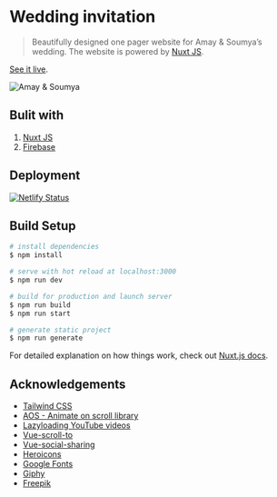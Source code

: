 # Wedding invitation

> Beautifully designed one pager website for Amay & Soumya’s wedding. The website is powered by [Nuxt JS](https://nuxtjs.org/).

[See it live](https://amay-soumya.netlify.app/).

![Amay & Soumya](https://amay-soumya.netlify.app/og-image.jpg 'Amay & Soumya')

## Bulit with

1. [Nuxt JS](https://nuxtjs.org/)
2. [Firebase](https://firebase.google.com/)

## Deployment

[![Netlify Status](https://api.netlify.com/api/v1/badges/fcb95f2e-a677-41d2-8a52-6ed32d9986de/deploy-status)](https://app.netlify.com/sites/amay-soumya/deploys)

## Build Setup

```bash
# install dependencies
$ npm install

# serve with hot reload at localhost:3000
$ npm run dev

# build for production and launch server
$ npm run build
$ npm run start

# generate static project
$ npm run generate
```

For detailed explanation on how things work, check out [Nuxt.js docs](https://nuxtjs.org).

## Acknowledgements

- [Tailwind CSS](https://tailwindcss.com/)
- [AOS - Animate on scroll library](https://github.com/michalsnik/aos)
- [Lazyloading YouTube videos](https://github.com/andrewvasilchuk/vue-lazy-youtube-video)
- [Vue-scroll-to](https://github.com/rigor789/vue-scrollto)
- [Vue-social-sharing](https://github.com/nicolasbeauvais/vue-social-sharing)
- [Heroicons](https://heroicons.dev/)
- [Google Fonts](https://fonts.google.com/)
- [Giphy](https://giphy.com)
- [Freepik](https://www.freepik.com/)
